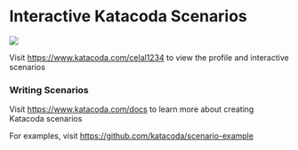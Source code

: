 # Interactive Katacoda Scenarios

[![](http://shields.katacoda.com/katacoda/celal1234/count.svg)](https://www.katacoda.com/celal1234 "Get your profile on Katacoda.com")

Visit https://www.katacoda.com/celal1234 to view the profile and interactive scenarios

### Writing Scenarios
Visit https://www.katacoda.com/docs to learn more about creating Katacoda scenarios

For examples, visit https://github.com/katacoda/scenario-example
